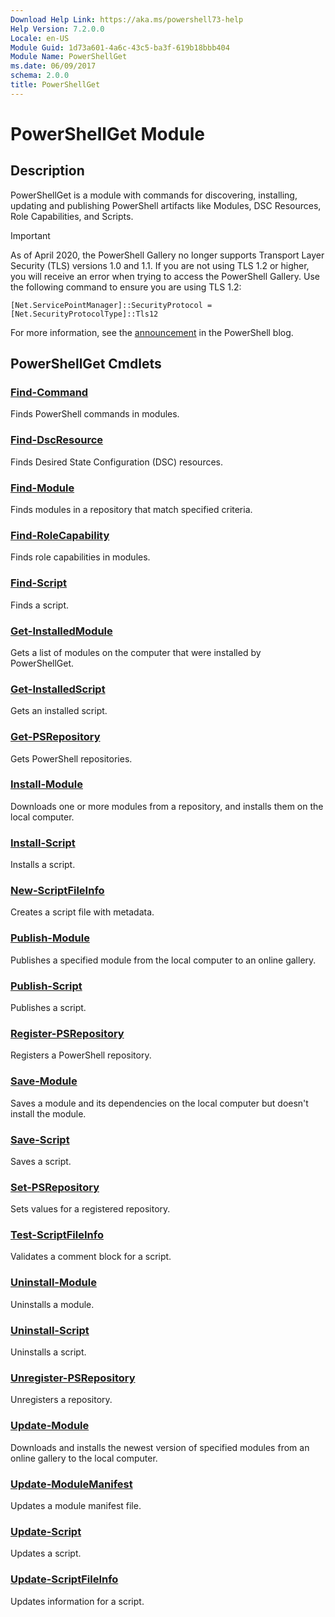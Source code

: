 ```yaml
---
Download Help Link: https://aka.ms/powershell73-help
Help Version: 7.2.0.0
Locale: en-US
Module Guid: 1d73a601-4a6c-43c5-ba3f-619b18bbb404
Module Name: PowerShellGet
ms.date: 06/09/2017
schema: 2.0.0
title: PowerShellGet
---
```

# PowerShellGet Module

## Description

PowerShellGet is a module with commands for discovering, installing, updating and publishing
PowerShell artifacts like Modules, DSC Resources, Role Capabilities, and Scripts.

> [!IMPORTANT]
> As of April 2020, the PowerShell Gallery no longer supports Transport Layer Security (TLS)
> versions 1.0 and 1.1. If you are not using TLS 1.2 or higher, you will receive an error when
> trying to access the PowerShell Gallery. Use the following command to ensure you are using TLS
> 1.2:
>
> `[Net.ServicePointManager]::SecurityProtocol = [Net.SecurityProtocolType]::Tls12`
>
> For more information, see the
> [announcement](https://devblogs.microsoft.com/powershell/powershell-gallery-tls-support/) in the
> PowerShell blog.

## PowerShellGet Cmdlets

### [Find-Command](Find-Command.md)
Finds PowerShell commands in modules.

### [Find-DscResource](Find-DscResource.md)
Finds Desired State Configuration (DSC) resources.

### [Find-Module](Find-Module.md)
Finds modules in a repository that match specified criteria.

### [Find-RoleCapability](Find-RoleCapability.md)
Finds role capabilities in modules.

### [Find-Script](Find-Script.md)
Finds a script.

### [Get-InstalledModule](Get-InstalledModule.md)
Gets a list of modules on the computer that were installed by PowerShellGet.

### [Get-InstalledScript](Get-InstalledScript.md)
Gets an installed script.

### [Get-PSRepository](Get-PSRepository.md)
Gets PowerShell repositories.

### [Install-Module](Install-Module.md)
Downloads one or more modules from a repository, and installs them on the local computer.

### [Install-Script](Install-Script.md)
Installs a script.

### [New-ScriptFileInfo](New-ScriptFileInfo.md)
Creates a script file with metadata.

### [Publish-Module](Publish-Module.md)
Publishes a specified module from the local computer to an online gallery.

### [Publish-Script](Publish-Script.md)
Publishes a script.

### [Register-PSRepository](Register-PSRepository.md)
Registers a PowerShell repository.

### [Save-Module](Save-Module.md)
Saves a module and its dependencies on the local computer but doesn't install the module.

### [Save-Script](Save-Script.md)
Saves a script.

### [Set-PSRepository](Set-PSRepository.md)
Sets values for a registered repository.

### [Test-ScriptFileInfo](Test-ScriptFileInfo.md)
Validates a comment block for a script.

### [Uninstall-Module](Uninstall-Module.md)
Uninstalls a module.

### [Uninstall-Script](Uninstall-Script.md)
Uninstalls a script.

### [Unregister-PSRepository](Unregister-PSRepository.md)
Unregisters a repository.

### [Update-Module](Update-Module.md)
Downloads and installs the newest version of specified modules from an online gallery to the local computer.

### [Update-ModuleManifest](Update-ModuleManifest.md)
Updates a module manifest file.

### [Update-Script](Update-Script.md)
Updates a script.

### [Update-ScriptFileInfo](Update-ScriptFileInfo.md)
Updates information for a script.
